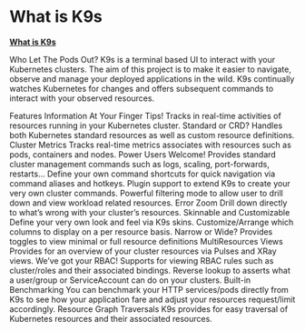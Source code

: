 # What is K9s

**[What is K9s](https://k9scli.io/)**

Who Let The Pods Out?
K9s is a terminal based UI to interact with your Kubernetes clusters. The aim of this project is to make it easier to navigate, observe and manage your deployed applications in the wild. K9s continually watches Kubernetes for changes and offers subsequent commands to interact with your observed resources.

Features
Information At Your Finger Tips!
Tracks in real-time activities of resources running in your Kubernetes cluster.
Standard or CRD?
Handles both Kubernetes standard resources as well as custom resource definitions.
Cluster Metrics
Tracks real-time metrics associates with resources such as pods, containers and nodes.
Power Users Welcome!
Provides standard cluster management commands such as logs, scaling, port-forwards, restarts…
Define your own command shortcuts for quick navigation via command aliases and hotkeys.
Plugin support to extend K9s to create your very own cluster commands.
Powerful filtering mode to allow user to drill down and view workload related resources.
Error Zoom
Drill down directly to what’s wrong with your cluster’s resources.
Skinnable and Customizable
Define your very own look and feel via K9s skins.
Customize/Arrange which columns to display on a per resource basis.
Narrow or Wide?
Provides toggles to view minimal or full resource definitions
MultiResources Views
Provides for an overview of your cluster resources via Pulses and XRay views.
We’ve got your RBAC!
Supports for viewing RBAC rules such as cluster/roles and their associated bindings.
Reverse lookup to asserts what a user/group or ServiceAccount can do on your clusters.
Built-in Benchmarking
You can benchmark your HTTP services/pods directly from K9s to see how your application fare and adjust your resources request/limit accordingly.
Resource Graph Traversals
K9s provides for easy traversal of Kubernetes resources and their associated resources.
